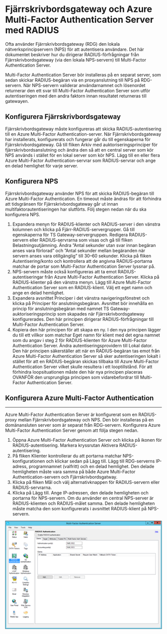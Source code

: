 <properties 
    pageTitle="Fjärrskrivbordsgateway och Azure Multi-Factor Authentication Server med RADIUS" 
    description="Det här är sidan om Azure Multi-Factor-autentisering som beskriver hur du distribuerar Fjärrskrivbordsgateway (RDG) och Azure Multi-Factor Authentication Server med RADIUS." 
    services="multi-factor-authentication" 
    documentationCenter="" 
    authors="billmath" 
    manager="stevenpo" 
    editor="curtand"/>

<tags 
    ms.service="multi-factor-authentication" 
    ms.workload="identity" 
    ms.tgt_pltfrm="na" 
    ms.devlang="na" 
    ms.topic="get-started-article" 
    ms.date="05/12/2016" 
    ms.author="billmath"/>

# Fjärrskrivbordsgateway och Azure Multi-Factor Authentication Server med RADIUS

Ofta använder Fjärrskrivbordsgateway (RDG) den lokala nätverksprincipservern (NPS) för att autentisera användare. Det här dokumentet beskriver hur du dirigerar RADIUS-förfrågningar från Fjärrskrivbordsgateway (via den lokala NPS-servern) till Multi-Factor Authentication Server.

Multi-Factor Authentication Server bör installeras på en separat server, som sedan skickar RADIUS-begäran via en proxyanslutning till NPS på RDG-servern. När NPS-servern validerar användarnamnet och lösenordet returnerar den ett svar till Multi-Factor Authentication Server som utför autentiseringen med den andra faktorn innan resultatet returneras till gatewayen.





## Konfigurera Fjärrskrivbordsgateway

Fjärrskrivbordsgateway måste konfigureras att skicka RADIUS-autentisering till en Azure Multi-Factor Authentication-server. När Fjärrskrivbordsgateway har installerats, konfigurerats och fungerar går du till egenskaperna för Fjärrskrivbordsgateway. Gå till fliken Arkiv med auktoriseringsprinciper för fjärrskrivbordsanslutning och ändra den så att en central server som kör NPS används i stället för en lokal server som kör NPS. Lägg till en eller flera Azure Multi-Factor Authentication-servrar som RADIUS-servrar och ange en delad hemlighet för varje server.





## Konfigurera NPS

Fjärrskrivbordsgateway använder NPS för att skicka RADIUS-begäran till Azure Multi-Factor Authentication. En timeout måste ändras för att förhindra att tidsgränsen för Fjärrskrivbordsgateway går ut innan multifaktorautentiseringen har slutförts. Följ stegen nedan när du ska konfigurera NPS.

1. Expandera menyn för RADIUS-klienter och RADIUS-server i den vänstra kolumnen och klicka på Fjärr-RADIUS-servergrupper. Gå till egenskaperna för TS Gateway-servergruppen. Redigera RADIUS-servern eller RADIUS-servrarna som visas och gå till fliken Belastningsutjämning. Ändra ”Antal sekunder utan svar innan begäran anses vara förlorad” och ”Antal sekunder mellan begäranden när servern anses vara otillgänglig” till 30–60 sekunder. Klicka på fliken Autentisering/konto och kontrollera att de angivna RADIUS-portarna matchar de portar som Multi-Factor Authentication Server lyssnar på.
2. NPS-servern måste också konfigureras att ta emot RADIUS-autentiseringar från Azure Multi-Factor Authentication Server. Klicka på RADIUS-klienter på den vänstra menyn. Lägg till Azure Multi-Factor Authentication Server som en RADIUS-klient. Välj ett eget namn och ange en delad hemlighet.
3. Expandera avsnittet Principer i det vänstra navigeringsfönstret och klicka på Principer för anslutningsbegäran. Avsnittet bör innehålla en princip för anslutningsbegäran med namnet TS Gateway-auktoriseringsprincip som skapades när Fjärrskrivbordsgateway konfigurerades. Den här principen dirigerar RADIUS-förfrågningar till Multi-Factor Authentication Server.
4. Kopiera den här principen för att skapa en ny. I den nya principen lägger du till ett villkor som matchar Eget namn för klient med det egna namnet som du angav i steg 2 för RADIUS-klienten för Azure Multi-Factor Authentication Server. Ändra autentiseringsprovidern till Lokal dator. Den här principen säkerställer att när en RADIUS-begäran tas emot från Azure Multi-Factor Authentication Server så sker autentiseringen lokalt i stället för att en RADIUS-begäran skickas tillbaka till Azure Multi-Factor Authentication Server vilket skulle resultera i ett looptillstånd. För att förhindra loopsituationen måste den här nya principen placeras OVANFÖR den ursprungliga principen som vidarebefordrar till Multi-Factor Authentication Server.

## Konfigurera Azure Multi-Factor Authentication


--------------------------------------------------------------------------------



Azure Multi-Factor Authentication Server är konfigurerat som en RADIUS-proxy mellan Fjärrskrivbordsgateway och NPS.  Den bör installeras på en domänansluten server som är separat från RDG-servern. Konfigurera Azure Multi-Factor Authentication Server genom att följa stegen nedan.

1. Öppna Azure Multi-Factor Authentication Server och klicka på ikonen för RADIUS-autentisering. Markera kryssrutan Aktivera RADIUS-autentisering.
2. På fliken Klienter kontrollerar du att portarna matchar NPS-konfigurationen och klickar sedan på Lägg till. Lägg till RDG-serverns IP-adress, programnamnet (valfritt) och en delad hemlighet. Den delade hemligheten måste vara samma på både Azure Multi-Factor Authentication-servern och Fjärrskrivbordsgatway.
3. Klicka på fliken Mål och välj alternativknappen för RADIUS-servern eller RADIUS-servrarna.
4. Klicka på Lägg till. Ange IP-adressen, den delade hemligheten och portarna för NPS-servern. Om du använder en central NPS-server är RADIUS-klienten och RADIUS-målet samma. Den delade hemligheten måste matcha den som konfigurerats i avsnittet RADIUS-klient på NPS-servern. 

![RADIUS-autentisering](./media/multi-factor-authentication-get-started-server-rdg/radius.png)



<!--HONumber=jun16_HO2-->


